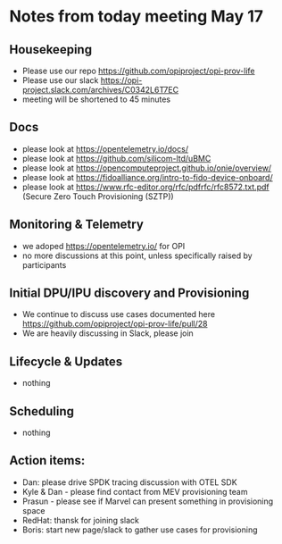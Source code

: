 # Notes from today meeting May 17

## Housekeeping
- Please use our repo https://github.com/opiproject/opi-prov-life
- Please use our slack https://opi-project.slack.com/archives/C0342L6T7EC
- meeting will be shortened to 45 minutes

## Docs
- please look at https://opentelemetry.io/docs/
- please look at https://github.com/silicom-ltd/uBMC
- please look at https://opencomputeproject.github.io/onie/overview/
- please look at https://fidoalliance.org/intro-to-fido-device-onboard/
- please look at https://www.rfc-editor.org/rfc/pdfrfc/rfc8572.txt.pdf (Secure Zero Touch Provisioning (SZTP))

## Monitoring & Telemetry
- we adoped https://opentelemetry.io/ for OPI
- no more discussions at this point, unless specifically raised by participants

## Initial DPU/IPU discovery and Provisioning
- We continue to discuss use cases documented here https://github.com/opiproject/opi-prov-life/pull/28
- We are heavily discussing in Slack, please join

## Lifecycle & Updates
- nothing

## Scheduling
- nothing

## Action items:
- Dan: please drive SPDK tracing discussion with OTEL SDK
- Kyle & Dan - please find contact from MEV provisioning team
- Prasun - please see if Marvel can present something in provisioning space
- RedHat: thansk for joining slack
- Boris: start new page/slack to gather use cases for provisioning